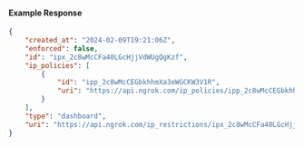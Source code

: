 <!-- Code generated for API Clients. DO NOT EDIT. -->

#### Example Response

```json
{
	"created_at": "2024-02-09T19:21:06Z",
	"enforced": false,
	"id": "ipx_2c8wMcCFa40LGcHjjVdWUgQgKzf",
	"ip_policies": [
		{
			"id": "ipp_2c8wMcCEGbkhhmXa3eWGCKW3V1R",
			"uri": "https://api.ngrok.com/ip_policies/ipp_2c8wMcCEGbkhhmXa3eWGCKW3V1R"
		}
	],
	"type": "dashboard",
	"uri": "https://api.ngrok.com/ip_restrictions/ipx_2c8wMcCFa40LGcHjjVdWUgQgKzf"
}
```
